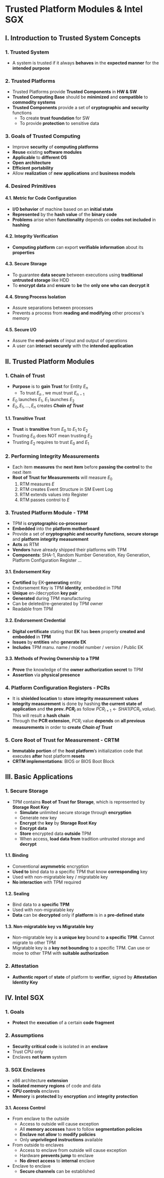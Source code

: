 # Trusted Platform Modules & Intel SGX

## I. Introduction to Trusted System Concepts

### 1. Trusted System

- A system is trusted if it always **behaves** in the **expected manner** for the **intended purpose**

### 2. Trusted Platforms

- Trusted Platforms provide **Trusted Components** in **HW & SW**
- **Trusted Computing Base** should be **minimized** and **compatible** to **commodity systems**
- **Trusted Components** provide a set of **cryptographic and security** functions
  - To create **trust foundation** for SW
  - To provide **protection** to sensitive data

### 3. Goals of Trusted Computing

- Improve **security** of **computing platforms**
- **Reuse** existing **software modules**
- **Applicable** to **different OS**
- **Open** **architecture**
- **Efficient** **portability**
- Allow **realization** of **new applications** and **business models**

### 4. Desired Primitives

#### 4.1. Metric for Code Configuration

- **I/O behavior** of machine based on an **initial state**
- **Represented** by the **hash value** of the **binary code**
- **Problems** arise when **functionality** depends on **codes not included** in **hashing**

#### 4.2. Integrity Verification

- **Computing platform** can export **verifiable information** about its **properties**

#### 4.3. Secure Storage

- To guarantee **data secure** between executions using **traditional untrusted storage** like HDD
- To **encrypt data** and **ensure** to **be** the **only one who can decrypt it**

#### 4.4. Strong Process Isolation

- Assure separations between processes
- Prevents a process from **reading and modifying** other process's memory

#### 4.5. Secure I/O

- Assure the **end-points** of input and output of operations
- A user can **interact securely** with the **intended application**

## II. Trusted Platform Modules

### 1. Chain of Trust

- **Purpose** is to **gain Trust** for Entity $E_n$
  - To trust $E_n$ , we must trust $E_{n-1}$
- $E_0$ launches $E_1$, $E_1$ launches $E_2$
- $E_0, E_1, ... , E_n$ creates ***Chain of Trust***

#### 1.1. Transitive Trust

- **Trust** is **transitive** from $E_0$ to $E_1$ to $E_2$
- Trusting $E_0$ does NOT mean trusting $E_2$
- Trusting $E_2$ requires to trust $E_0$ and $E_1$

### 2. Performing Integrity Measurements

- Each item **measures** the **next item** before **passing the control** to the next item
- **Root of Trust for Measurements** will measure $E_0$
  1. RTM measures $E$
  2. RTM creates Event Structure in SM Event Log
  3. RTM extends values into Register
  4. RTM passes control to $E$

### 3. Trusted Platform Module - TPM

- TPM is **cryptographic co-processor**
- **Embedded** into the **platform motherboard**
- Provide a set of **cryptographic and security functions**, **secure storage** and **platform integrity measurement**
- **Acts** as RTM
- **Vendors** have already shipped their platforms with TPM
- **Components**: SHA-1, Random Number Generation, Key Generation, Platform Configuration Register ...

#### 3.1. Endorsement Key

- **Certified** by EK-**generating** entity
- Endorsement Key is TPM **identity**, embedded in TPM
- **Unique** en-/decryption **key pair**
- **Generated** during TPM manufacturing
- Can be deleted/re-generated by TPM owner
- Readable from TPM

#### 3.2. Endorsement Credential

- **Digital certificate** stating that **EK** has **been** properly **created and embedded** in **TPM**
- **Issues** by **entities** who **generate EK**
- **Includes** TPM manu. name / model number / version / Public EK

#### 3.3. Methods of Proving Ownership to a TPM

- **Prove** the knowledge of the **owner authorization secret** to TPM
- **Assertion** via **physical presence**

### 4. Platform Configuration Registers - PCRs

- It is **shielded location** to **store** **integrity measurement values**
- **Integrity measurement** is done by hashing **the current state of application** and **the prev. $PCR_i$** as follow $PCR_{i+1} \leftarrow SHA1( PCR_I, value )$. This will result a **hash chain**
- Through the **PCR extension**, $PCR_i$ value **depends** on **all previous measurements** in order to **create** ***Chain of Trust***

### 5. Core Root of Trust for Measurement - CRTM

- **Immutable portion** of the **host platform**’s initialization code that executes **after** host platform **resets**
- **CRTM implementations**: BIOS or BIOS Boot Block

## III. Basic Applications

### 1. Secure Storage

- TPM contains **Root of Trust for Storage**, which is represented by **Storage Root Key**
  - **Simulate** unlimited secure storage through **encryption**
  - Generate new key
  - **Encrypt** the **key** by **Storage Root Key**
  - **Encrypt** **data**
  - **Store** encrypted data **outside** TPM
  - When access, **load data from** tradition untrusted storage and **decrypt**

#### 1.1. Binding

- Conventional **asymmetric** encryption
- **Used to** bind data to a specific TPM that know **corresponding** key
- Used with non-migratable key / migratable key
- **No interaction** with TPM required

#### 1.2. Sealing

- Bind data to a **specific TPM**
- Used with non-migratable key
- **Data** can be **decrypted** only if **platform** is in a **pre-defined state**

#### 1.3. Non-migratable key vs Migratable key

- Non-migratable key is **a unique key** bound to **a specific TPM**. Cannot migrate to other TPM
- Migratable key is a **key not bounding** to a specific TPM. Can use or move to other TPM with **suitable authorization**

### 2. Attestation

- **Authentic report** of **state** of platform to **verifier**, signed by **Attestation Identity Key**

## IV. Intel SGX

### 1. Goals

- **Protect** the **execution** of a certain **code fragment**

### 2. Assumptions

- **Security critical code** is isolated in an **enclave**
- Trust CPU only
- Enclaves **not harm** system

### 3. SGX Enclaves

- x86 architecture **extension**
- **Isolated memory regions** of code and data
- **CPU controls** enclaves
- **Memory** is **protected** by **encryption** and **integrity protection**

#### 3.1. Access Control

- From enclave to the outside
  - Access to outside will cause exception
  - All **memory accesses** have to follow **segmentation policies**
  - **Enclave** **not allow** to **modify** **policies**
  - Only **unprivileged instructions** available
- From outside to enclaves
  - Access to enclave from outside will cause exception
  - Hardware **prevents jump** to enclave
  - **No direct access** to **internal** enclave
- Enclave to enclave
  - **Secure channels** can be established